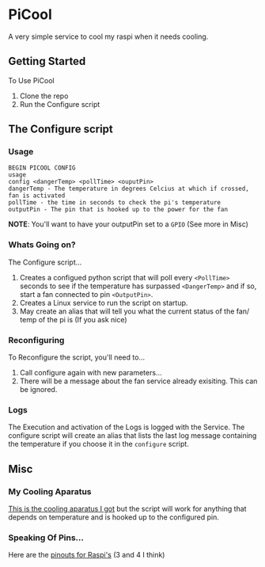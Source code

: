 # PiCool
A very simple service to cool my raspi when it needs cooling.

## Getting Started
To Use PiCool

1. Clone the repo
2. Run the Configure script


## The Configure script
### Usage
```
BEGIN PICOOL CONFIG
usage
config <dangerTemp> <pollTime> <ouputPin>
dangerTemp - The temperature in degrees Celcius at which if crossed, fan is activated
pollTime - the time in seconds to check the pi's temperature
outputPin - The pin that is hooked up to the power for the fan
```
**NOTE**: You'll want to have your outputPin set to a `GPIO` (See more in Misc)

### Whats Going on?
The Configure script...
1. Creates a configued python script that will poll every `<PollTime>` seconds to see if
the temperature has surpassed `<DangerTemp>` and if so, start a fan connected to pin `<OutputPin>`.
2. Creates a Linux service to run the script on startup.
3. May create an alias that will tell you what the current status of the fan/ temp of the pi is (If you ask nice)

### Reconfiguring
To Reconfigure the script, you'll need to...
1. Call configure again with new parameters...
2. There will be a message about the fan service already exisiting. This can be ignored.

### Logs
The Execution and activation of the Logs is logged with the Service. The configure script will create an alias that lists the last log message containing the temperature if you choose it in the `configure` script.

## Misc
### My Cooling Aparatus
[This is the cooling aparatus I got](https://www.amazon.ca/gp/product/B07MW3GM1T/ref=ppx_yo_dt_b_asin_title_o02_s00?ie=UTF8&psc=1) but the script will work for anything that depends on temperature and is hooked up to the configured pin.

### Speaking Of Pins...
Here are the [pinouts for Raspi's](https://maker.pro/raspberry-pi/tutorial/raspberry-pi-4-gpio-pinout) (3 and 4 I think)


